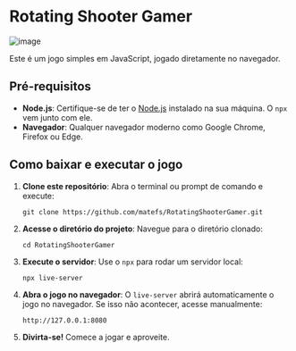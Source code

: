 
# Rotating Shooter Gamer
![image](https://github.com/user-attachments/assets/2d16ebac-6d47-41db-adde-49775e4c015e)

Este é um jogo simples em JavaScript, jogado diretamente no navegador.

## Pré-requisitos

-   **Node.js**: Certifique-se de ter o [Node.js](https://nodejs.org/) instalado na sua máquina. O `npx` vem junto com ele.
-   **Navegador**: Qualquer navegador moderno como Google Chrome, Firefox ou Edge.

## Como baixar e executar o jogo

1.  **Clone este repositório**: Abra o terminal ou prompt de comando e execute:
     
    
    `git clone https://github.com/matefs/RotatingShooterGamer.git` 
    
2.  **Acesse o diretório do projeto**: Navegue para o diretório clonado:
     
    
    `cd RotatingShooterGamer` 
    
3.  **Execute o servidor**: Use o `npx` para rodar um servidor local:
     
    
    `npx live-server` 
    
4.  **Abra o jogo no navegador**: O `live-server` abrirá automaticamente o jogo no navegador. Se isso não acontecer, acesse manualmente:
     
    
    `http://127.0.0.1:8080` 
    
5.  **Divirta-se!** Comece a jogar e aproveite.
